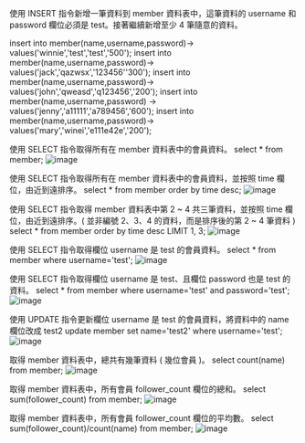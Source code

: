 使用 INSERT 指令新增一筆資料到 member 資料表中，這筆資料的 username 和
password 欄位必須是 test。接著繼續新增至少 4 筆隨意的資料。

insert into member(name,username,password)-> values('winnie','test','test','500');
insert into member(name,username,password)-> values('jack','qazwsx','123456''300');
insert into member(name,username,password)-> values('john','qweasd','q123456','200');
insert into member(name,username,password) -> values('jenny','a11111','a789456','600');
insert into member(name,username,password)-> values('mary','winei','e111e42e','200');

使用 SELECT 指令取得所有在 member 資料表中的會員資料。
select * from member;
![image](https://user-images.githubusercontent.com/92582911/150930237-dfd7f567-0228-4b38-8aae-e19aa95d4ba1.png)

使用 SELECT 指令取得所有在 member 資料表中的會員資料，並按照 time 欄位，由近到遠排序。
 select * from member order by time desc;
![image](https://user-images.githubusercontent.com/92582911/150930354-225177b7-63b4-46bd-a758-5ae34b40cf67.png)

使用 SELECT 指令取得 member 資料表中第 2 ~ 4 共三筆資料，並按照 time 欄位，由近到遠排序。( 並非編號 2、3、4 的資料，而是排序後的第 2 ~ 4 筆資料 )
select * from member order by time desc LIMIT 1, 3;
![image](https://user-images.githubusercontent.com/92582911/150932544-81678137-db7b-4128-aa3f-4a300cf358df.png)

使用 SELECT 指令取得欄位 username 是 test 的會員資料。
select * from member where username='test';
![image](https://user-images.githubusercontent.com/92582911/150932764-6403e8a0-c206-427b-9529-5dd001c4d80d.png)

使用 SELECT 指令取得欄位 username 是 test、且欄位 password 也是 test 的資料。
select * from member where username='test' and password='test';
![image](https://user-images.githubusercontent.com/92582911/150932931-09375db0-1607-4c9e-9401-5a9a9e2e89d8.png)

使用 UPDATE 指令更新欄位 username 是 test 的會員資料，將資料中的 name 欄位改成 test2
update member set name='test2' where username='test';
![image](https://user-images.githubusercontent.com/92582911/150933811-78891f52-77ff-4e72-af41-d14b42988951.png)

取得 member 資料表中，總共有幾筆資料 ( 幾位會員 )。
select count(name) from member;
![image](https://user-images.githubusercontent.com/92582911/150934266-9e83e6af-7d28-4145-9d4c-7b8c1b47b669.png)

取得 member 資料表中，所有會員 follower_count 欄位的總和。
select sum(follower_count) from member;
![image](https://user-images.githubusercontent.com/92582911/150934503-667eca13-3a07-4b65-a2e0-0d46249b3d71.png)

取得 member 資料表中，所有會員 follower_count 欄位的平均數。
select sum(follower_count)/count(name) from member;
![image](https://user-images.githubusercontent.com/92582911/150934757-e0f492fb-917b-44c9-8f0b-906a8d50f51d.png)

